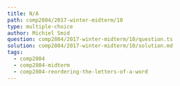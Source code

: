 ```yaml
---
title: N/A
path: comp2804/2017-winter-midterm/10
type: multiple-choice
author: Michiel Smid
question: comp2804/2017-winter-midterm/10/question.ts
solution: comp2804/2017-winter-midterm/10/solution.md
tags:
  - comp2804
  - comp2804-midterm
  - comp2804-reordering-the-letters-of-a-word
---
```

